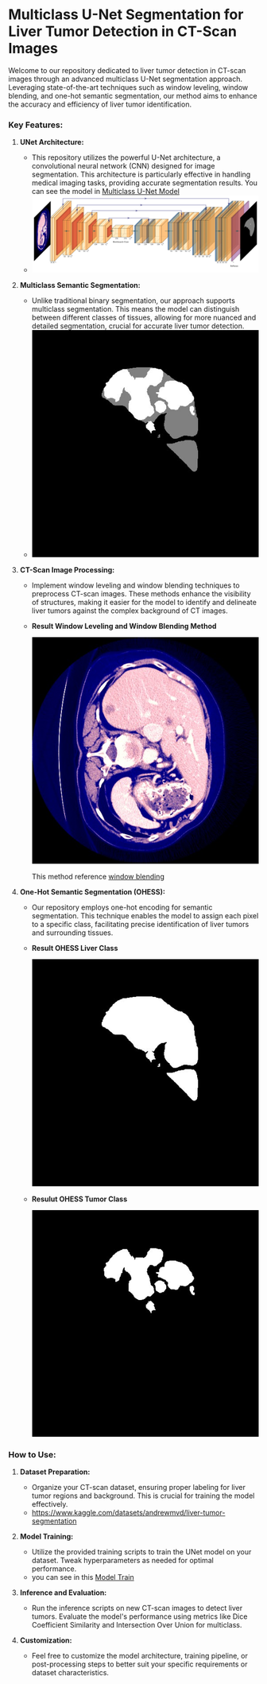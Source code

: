 # Multiclass U-Net Segmentation for Liver Tumor Detection in CT-Scan Images

Welcome to our repository dedicated to liver tumor detection in CT-scan images through an advanced multiclass U-Net segmentation approach. Leveraging state-of-the-art techniques such as window leveling, window blending, and one-hot semantic segmentation, our method aims to enhance the accuracy and efficiency of liver tumor identification.

### Key Features:

1. **UNet Architecture:**
   - This repository utilizes the powerful U-Net architecture, a convolutional neural network (CNN) designed for image segmentation. This architecture is particularly effective in handling medical imaging tasks, providing accurate segmentation results. You can see the model in [Multiclass U-Net Model](https://github.com/Skygers/Multiclass-U-Net-for-liver-tumor-segmentation/blob/c89a803eb27ac44022f4e16fc42bd6af42135348/Model%20U-Net/U-Net-Model.py)
   - ![Multiclass U-Net](https://github.com/Skygers/Multiclass-U-Net-for-liver-tumor-segmentation/blob/eeabfbe9f6ac0effda82648f425fb032196144dd/Model%20U-Net/U-Net%20Visualisasi.png)
2. **Multiclass Semantic Segmentation:**
   - Unlike traditional binary segmentation, our approach supports multiclass segmentation. This means the model can distinguish between different classes of tissues, allowing for more nuanced and detailed segmentation, crucial for accurate liver tumor detection.
   - ![Multiclass Semantic Segmentation](https://github.com/Skygers/Multiclass-U-Net-for-liver-tumor-segmentation/blob/eeabfbe9f6ac0effda82648f425fb032196144dd/Gambar/mask%20liver%20tiff.jpg)

3. **CT-Scan Image Processing:**
   - Implement window leveling and window blending techniques to preprocess CT-scan images. These methods enhance the visibility of structures, making it easier for the model to identify and delineate liver tumors against the complex background of CT images.
   - **Result Window Leveling and Window Blending Method**

     ![Multiclass Semantic Segmentation](https://github.com/Skygers/Multiclass-U-Net-for-liver-tumor-segmentation/blob/c89a803eb27ac44022f4e16fc42bd6af42135348/Gambar/volume-1_slice_61.jpg)

     This method reference
     [window blending](https://sv-journal.org/2019-5/06/)
4. **One-Hot Semantic Segmentation (OHESS):**
   - Our repository employs one-hot encoding for semantic segmentation. This technique enables the model to assign each pixel to a specific class, facilitating precise identification of liver tumors and surrounding tissues.
   - **Result OHESS Liver Class**

     ![Multiclass Semantic Segmentation](https://github.com/Skygers/Multiclass-U-Net-for-liver-tumor-segmentation/blob/c89a803eb27ac44022f4e16fc42bd6af42135348/Gambar/one%20hot%20liver.jpg)
   - **Resulut OHESS Tumor Class**

     ![Multiclass Semantic Segmentation](https://github.com/Skygers/Multiclass-U-Net-for-liver-tumor-segmentation/blob/c89a803eb27ac44022f4e16fc42bd6af42135348/Gambar/one%20hot%20mask.jpg)
### How to Use:

1. **Dataset Preparation:**
   - Organize your CT-scan dataset, ensuring proper labeling for liver tumor regions and background. This is crucial for training the model effectively.
   - https://www.kaggle.com/datasets/andrewmvd/liver-tumor-segmentation

2. **Model Training:**
   - Utilize the provided training scripts to train the UNet model on your dataset. Tweak hyperparameters as needed for optimal performance.
   - you can see in this [Model Train](https://github.com/Skygers/Multiclass-U-Net-for-liver-tumor-segmentation/blob/c89a803eb27ac44022f4e16fc42bd6af42135348/u-net-train-multiclass-semantic-liver-tumor.ipynb)

3. **Inference and Evaluation:**
   - Run the inference scripts on new CT-scan images to detect liver tumors. Evaluate the model's performance using metrics like Dice Coefficient Similarity and Intersection Over Union for multiclass.

4. **Customization:**
   - Feel free to customize the model architecture, training pipeline, or post-processing steps to better suit your specific requirements or dataset characteristics.
